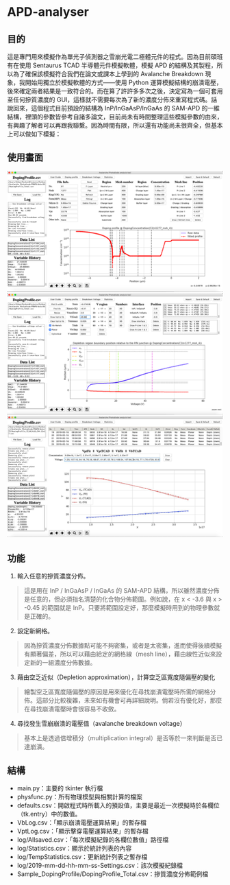 # APD-analyser

## 目的
這是專門用來模擬作為單光子偵測器之雪崩光電二極體元件的程式。因為目前碩班有在使用 Sentaurus TCAD 半導體元件模擬軟體，模擬 APD 的結構及其製程，所以為了確保該模擬符合我們在論文或課本上學到的 Avalanche Breakdown 現象，我開始用獨立於模擬軟體的方式——使用 Python 運算模擬結構的崩潰電壓，後來確定兩者結果是一致符合的。而在算了許許多多次之後，決定寫為一個可套用至任何摻質濃度的 GUI，這樣就不需要每次為了新的濃度分佈來重寫程式碼。話說回來，這個程式目前預設的結構為 InP/InGaAsP/InGaAs 的 SAM-APD 的一維結構，裡頭的參數皆參考自諸多論文，目前尚未有時間整理這些模擬參數的由來，有興趣了解者可以再跟我聯繫。因為時間有限，所以還有功能尚未很齊全，但基本上可以做如下模擬：

## 使用畫面
![image](https://github.com/Sunethan/APD-analyser/blob/master/readme-figures/Doping-Profile-fitting.png)
![image](https://github.com/Sunethan/APD-analyser/blob/master/readme-figures/depletion-width.png)
![image](https://github.com/Sunethan/APD-analyser/blob/master/readme-figures/Statistics.jpg)

## 功能
1. 輸入任意的摻質濃度分佈。
> 這是用在 InP / InGaAsP / InGaAs 的 SAM-APD 結構，所以雖然濃度分佈是任意的，但必須指名清楚的化合物分佈範圍。例如說，在 x < -3.6 與 x > -0.45 的範圍就是 InP。只要將範圍設定好，那麼模擬時用到的物理參數就是正確的。

2. 設定新網格。
> 因為摻質濃度分佈數據點可能不夠密集，或者是太密集，進而使得後續模擬有顯著偏差，所以可以藉由給定的網格線（mesh line），藉由線性近似來設定新的一組濃度分佈數據。

3. 藉由空乏近似（Depletion approximation），計算空乏區寬度隨偏壓的變化
> 繪製空乏區寬度隨偏壓的原因是用來優化在尋找崩潰電壓時所需的網格分佈。這部分比較複雜，未來如有機會可再詳細說明。倘若沒有優化好，那麼在尋找崩潰電壓時會很容易不收斂。

4. 尋找發生雪崩崩潰的電壓值（avalanche breakdown voltage）
> 基本上是透過倍增積分（multiplication integral）是否等於一來判斷是否已達崩潰。

## 結構
* main.py：主要的 tkinter 執行檔
* physfunc.py：所有物理模型與相關計算的檔案
* defaults.csv：開啟程式時所載入的預設值，主要是最近一次模擬時於各欄位（tk.entry）中的數值。
* VbLog.csv：「顯示崩潰電壓運算結果」的暫存檔
* VptLog.csv：「顯示擊穿電壓運算結果」的暫存檔
* log/Allsaved.csv：「每次模擬紀錄的各欄位數值」路徑檔
* log/Statistics.csv：顯示於統計列表的內容
* log/TempStatistics.csv：更新統計列表之暫存檔
* log/2019-mm-dd-hh-mm-ss-Settings.csv：該次模擬紀錄檔
* Sample_DopingProfile/DopingProfile_Total.csv：摻質濃度分佈範例檔
